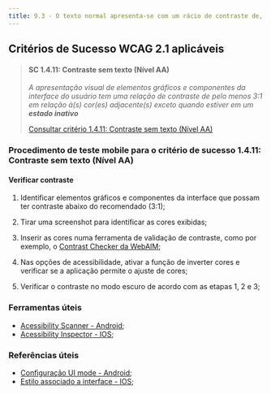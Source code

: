 ```yaml
---
title: 9.3 - O texto normal apresenta-se com um rácio de contraste de, no mínimo, 4.5 para 1
---
```


## Critérios de Sucesso WCAG 2.1 aplicáveis

> #### SC 1.4.11: Contraste sem texto (Nível AA)
>
> <em>A apresentação visual de elementos gráficos e componentes da interface do usuário tem uma relação de contraste de pelo menos 3:1 em relação à(s) cor(es) adjacente(s) exceto quando estiver em um **estado inativo**</em>
>
> [Consultar critério 1.4.11: Contraste sem texto (Nível AA)](https://www.w3.org/WAI/WCAG22/Understanding/non-text-contrast.html)


### Procedimento de teste mobile para o critério de sucesso 1.4.11: Contraste sem texto (Nível AA)

#### Verificar contraste
1) Identificar elementos gráficos e componentes da interface que possam ter contraste abaixo do recomendado (3:1);
2) Tirar uma screenshot para identificar as cores exibidas; 
3) Inserir as cores numa ferramenta de validação de contraste, como por exemplo, o [Contrast Checker da WebAIM](https://webaim.org/resources/contrastchecker/);

4) Nas opções de acessibilidade, ativar a função de inverter cores e verificar se a aplicação permite o ajuste de cores;
5) Verificar o contraste no modo escuro de acordo com as etapas 1, 2 e 3;

### Ferramentas úteis
- [Acessibility Scanner - Android](https://developer.android.com/guide/topics/ui/accessibility/testing#accessibility-scanner);
- [Acessibility Inspector - IOS](https://developer.apple.com/documentation/accessibility/accessibility-inspector);

### Referências úteis
- [Configuração UI mode - Android](https://developer.android.com/reference/android/content/res/Configuration#uiMode);
- [Estilo associado a interface - IOS](https://developer.apple.com/documentation/uikit/uitraitcollection/1651063-userinterfacestyle);











